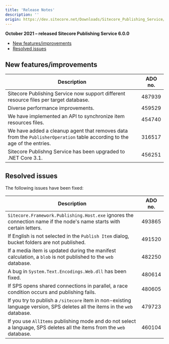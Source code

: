 ```yaml
---
title: 'Release Notes'
description: ''
origin: https://dev.sitecore.net/Downloads/Sitecore_Publishing_Service/6x/Sitecore_Publishing_Service_600/Release_Notes
---
```


**October 2021 – released Sitecore Publishing Service 6.0.0**

- [New features/improvements](#new-featuresimprovements)
- [Resolved issues](#resolved-issues)

## New features/improvements

| Description                                                                                                               | ADO no. |
| ------------------------------------------------------------------------------------------------------------------------- | ------- |
| ​​Sitecore Publishing Service now support different resource files per target database.                                   | 487939  |
| Diverse performance improvements.                                                                                         | 459529  |
| ​We have implemented an API to synchronize item resources files​.                                                         | 454740  |
| We have added a cleanup agent that removes data from the `PublisherOperation` table according to the age of the entries​. | ​316517 |
| Sitecore Publishng Service has been upgraded to .NET Core 3.1​.                                                           | 456251  |

## Resolved issues

The following issues have been fixed:

| Description                                                                                                                  | ADO no. |
| ---------------------------------------------------------------------------------------------------------------------------- | ------- |
| `Sitecore.Framework.Publishing.Host.exe` ignores the connection name ​if the node's name starts with certain letters.        | 493865  |
| If English is not selected in the `Publish Item` dialog​, ​bucket folders are not published.                                 | 491520  |
| If a media item is updated during the manifest calculation​, ​a `blob` is not published to the `web` database​.              | 482250  |
| ​A bug in `System.Text.Encodings.Web.dll` ​has been fixed.                                                                   | 480614  |
| If SPS opens shared connections in parallel​, ​a race condition occurs and publishing fails.                                 | 480605  |
| If you try to publish a `/sitecore` item in non-existing language version, ​SPS deletes all the items in the `web` database. | 479723  |
| If you use `AllItems` publishing mode and do not select a language, SPS deletes all the items from the `web` database.       | 460104  |
